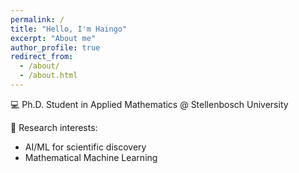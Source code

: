 ```yaml
---
permalink: /
title: "Hello, I'm Haingo"
excerpt: "About me"
author_profile: true
redirect_from: 
  - /about/
  - /about.html
---
```


<!-- 
A data-driven personal website
====== -->

💻 Ph.D. Student in Applied Mathematics @ Stellenbosch University

🧬 Research interests:
 - AI/ML for scientific discovery
 - Mathematical Machine Learning

<!-- 

Site-wide configuration
------ -->